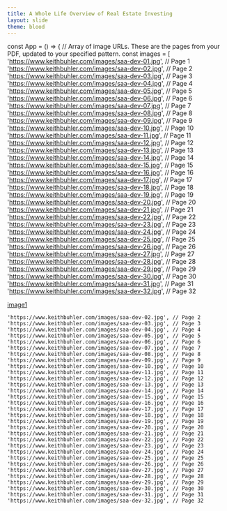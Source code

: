 ```yaml
---
title: A Whole Life Overview of Real Estate Investing
layout: slide
theme: blood
---
```


const App = () => {
  // Array of image URLs. These are the pages from your PDF, updated to your specified pattern.
  const images = [
    'https://www.keithbuhler.com/images/saa-dev-01.jpg', // Page 1
    'https://www.keithbuhler.com/images/saa-dev-02.jpg', // Page 2
    'https://www.keithbuhler.com/images/saa-dev-03.jpg', // Page 3
    'https://www.keithbuhler.com/images/saa-dev-04.jpg', // Page 4
    'https://www.keithbuhler.com/images/saa-dev-05.jpg', // Page 5
    'https://www.keithbuhler.com/images/saa-dev-06.jpg', // Page 6
    'https://www.keithbuhler.com/images/saa-dev-07.jpg', // Page 7
    'https://www.keithbuhler.com/images/saa-dev-08.jpg', // Page 8
    'https://www.keithbuhler.com/images/saa-dev-09.jpg', // Page 9
    'https://www.keithbuhler.com/images/saa-dev-10.jpg', // Page 10
    'https://www.keithbuhler.com/images/saa-dev-11.jpg', // Page 11
    'https://www.keithbuhler.com/images/saa-dev-12.jpg', // Page 12
    'https://www.keithbuhler.com/images/saa-dev-13.jpg', // Page 13
    'https://www.keithbuhler.com/images/saa-dev-14.jpg', // Page 14
    'https://www.keithbuhler.com/images/saa-dev-15.jpg', // Page 15
    'https://www.keithbuhler.com/images/saa-dev-16.jpg', // Page 16
    'https://www.keithbuhler.com/images/saa-dev-17.jpg', // Page 17
    'https://www.keithbuhler.com/images/saa-dev-18.jpg', // Page 18
    'https://www.keithbuhler.com/images/saa-dev-19.jpg', // Page 19
    'https://www.keithbuhler.com/images/saa-dev-20.jpg', // Page 20
    'https://www.keithbuhler.com/images/saa-dev-21.jpg', // Page 21
    'https://www.keithbuhler.com/images/saa-dev-22.jpg', // Page 22
    'https://www.keithbuhler.com/images/saa-dev-23.jpg', // Page 23
    'https://www.keithbuhler.com/images/saa-dev-24.jpg', // Page 24
    'https://www.keithbuhler.com/images/saa-dev-25.jpg', // Page 25
    'https://www.keithbuhler.com/images/saa-dev-26.jpg', // Page 26
    'https://www.keithbuhler.com/images/saa-dev-27.jpg', // Page 27
    'https://www.keithbuhler.com/images/saa-dev-28.jpg', // Page 28
    'https://www.keithbuhler.com/images/saa-dev-29.jpg', // Page 29
    'https://www.keithbuhler.com/images/saa-dev-30.jpg', // Page 30
    'https://www.keithbuhler.com/images/saa-dev-31.jpg', // Page 31
    'https://www.keithbuhler.com/images/saa-dev-32.jpg', // Page 32


<section data-background=""><!--Day 1 begin-->
<section data-background="https://ichef.bbci.co.uk/wwfeatures/live/624_351/images/live/p0/3f/y6/p03fy66y.jpg" data-markdown><!--Intro slide begin-->


   [image1](https://www.keithbuhler.com/images/saa-dev-01.jpg)


    'https://www.keithbuhler.com/images/saa-dev-02.jpg', // Page 2
    'https://www.keithbuhler.com/images/saa-dev-03.jpg', // Page 3
    'https://www.keithbuhler.com/images/saa-dev-04.jpg', // Page 4
    'https://www.keithbuhler.com/images/saa-dev-05.jpg', // Page 5
    'https://www.keithbuhler.com/images/saa-dev-06.jpg', // Page 6
    'https://www.keithbuhler.com/images/saa-dev-07.jpg', // Page 7
    'https://www.keithbuhler.com/images/saa-dev-08.jpg', // Page 8
    'https://www.keithbuhler.com/images/saa-dev-09.jpg', // Page 9
    'https://www.keithbuhler.com/images/saa-dev-10.jpg', // Page 10
    'https://www.keithbuhler.com/images/saa-dev-11.jpg', // Page 11
    'https://www.keithbuhler.com/images/saa-dev-12.jpg', // Page 12
    'https://www.keithbuhler.com/images/saa-dev-13.jpg', // Page 13
    'https://www.keithbuhler.com/images/saa-dev-14.jpg', // Page 14
    'https://www.keithbuhler.com/images/saa-dev-15.jpg', // Page 15
    'https://www.keithbuhler.com/images/saa-dev-16.jpg', // Page 16
    'https://www.keithbuhler.com/images/saa-dev-17.jpg', // Page 17
    'https://www.keithbuhler.com/images/saa-dev-18.jpg', // Page 18
    'https://www.keithbuhler.com/images/saa-dev-19.jpg', // Page 19
    'https://www.keithbuhler.com/images/saa-dev-20.jpg', // Page 20
    'https://www.keithbuhler.com/images/saa-dev-21.jpg', // Page 21
    'https://www.keithbuhler.com/images/saa-dev-22.jpg', // Page 22
    'https://www.keithbuhler.com/images/saa-dev-23.jpg', // Page 23
    'https://www.keithbuhler.com/images/saa-dev-24.jpg', // Page 24
    'https://www.keithbuhler.com/images/saa-dev-25.jpg', // Page 25
    'https://www.keithbuhler.com/images/saa-dev-26.jpg', // Page 26
    'https://www.keithbuhler.com/images/saa-dev-27.jpg', // Page 27
    'https://www.keithbuhler.com/images/saa-dev-28.jpg', // Page 28
    'https://www.keithbuhler.com/images/saa-dev-29.jpg', // Page 29
    'https://www.keithbuhler.com/images/saa-dev-30.jpg', // Page 30
    'https://www.keithbuhler.com/images/saa-dev-31.jpg', // Page 31
    'https://www.keithbuhler.com/images/saa-dev-32.jpg', // Page 32



</section>
</section><!--Day 1 end-->
